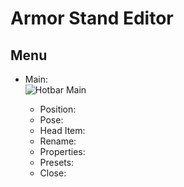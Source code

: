 # Armor Stand Editor

## Menu

- Main:\
  ![Hotbar Main](./docs/assets/hotbar_main.png)

  - Position:
  - Pose:
  - Head Item:
  - Rename:
  - Properties:
  - Presets:
  - Close:
